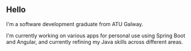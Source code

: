 ## Hello 

I'm a software development graduate from ATU Galway.

I'm currently working on various apps for personal use using Spring Boot and Angular, and currently refining my Java skills across different areas.
